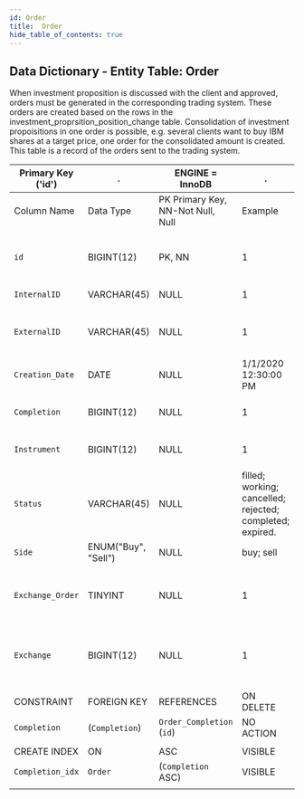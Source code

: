 ```yaml
---
id: Order
title:  Order
hide_table_of_contents: true
---
```


## Data Dictionary - Entity Table: Order

When investment proposition is discussed with the client and approved, orders must be generated in the corresponding trading system. 
These orders are created based on the rows in the investment_proprsition_position_change table. 
Consolidation of investment propoisitions in one order is possible, e.g. several clients want to buy IBM shares at a target price, one order for the consolidated amount is created. 
This table is a record of the orders sent to the trading system.

| Primary Key ('id')|.|ENGINE = InnoDB|.|.|
|---|---|---|---|---|
|Column Name|Data Type|PK Primary Key, NN-Not Null, Null|Example|Comments|
||
|`id`|BIGINT(12)|PK, NN|1|PrimaryKey-ID, Not Null (auto creates)|
|`InternalID`|VARCHAR(45)|NULL|1|Order internal id|
|`ExternalID`|VARCHAR(45)|NULL|1|Order external id (e.g., from exchange)|
|`Creation_Date`|DATE|NULL|1/1/2020  12:30:00 PM|Order create date and time|
|`Completion`|BIGINT(12)|NULL|1|Order completion id|
|`Instrument`|BIGINT(12)|NULL|1|Instrument id to be traded|
|`Status`|VARCHAR(45)|NULL|filled; working; cancelled; rejected; completed; expired.|Order status|
|`Side`|ENUM("Buy", "Sell")|NULL|buy; sell|Buy or sell order|
|`Exchange_Order`|TINYINT|NULL|1|Whether it is exchange (versus broker or OTC) order|
|`Exchange`|BIGINT(12)|NULL|1|Id of the exchange (lookup table not yet modelled)|
||
|CONSTRAINT|FOREIGN KEY|REFERENCES|ON DELETE|ON UPDATE|
|`Completion`|(`Completion`)|`Order_Completion` (`id`)| NO ACTION|NO ACTION|
||
|CREATE INDEX|ON|ASC|VISIBLE|.|
|`Completion_idx`|`Order`|(`Completion` ASC)  | VISIBLE|.|
||
